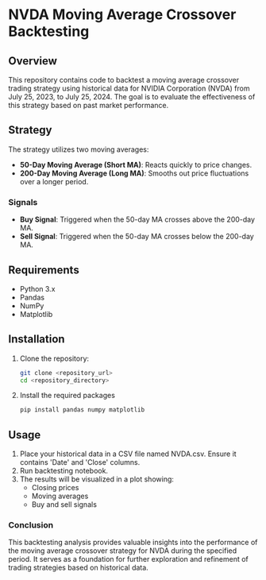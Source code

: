 # NVDA Moving Average Crossover Backtesting

## Overview

This repository contains code to backtest a moving average crossover trading strategy using historical data for NVIDIA Corporation (NVDA) from July 25, 2023, to July 25, 2024. The goal is to evaluate the effectiveness of this strategy based on past market performance.

## Strategy

The strategy utilizes two moving averages:
- **50-Day Moving Average (Short MA)**: Reacts quickly to price changes.
- **200-Day Moving Average (Long MA)**: Smooths out price fluctuations over a longer period.

### Signals
- **Buy Signal**: Triggered when the 50-day MA crosses above the 200-day MA.
- **Sell Signal**: Triggered when the 50-day MA crosses below the 200-day MA.

## Requirements

- Python 3.x
- Pandas
- NumPy
- Matplotlib

## Installation

1. Clone the repository:
   ```bash
   git clone <repository_url>
   cd <repository_directory>
2. Install the required packages
   ```bash
   pip install pandas numpy matplotlib
## Usage 
1. Place your historical data in a CSV file named NVDA.csv. Ensure it contains 'Date' and 'Close' columns.
2. Run backtesting notebook.
3. The results will be visualized in a plot showing:
   - Closing prices
   - Moving averages
   - Buy and sell signals
     
### Conclusion
This backtesting analysis provides valuable insights into the performance of the moving average crossover strategy for NVDA during the specified period. It serves as a foundation for further exploration and refinement of trading strategies based on historical data.
